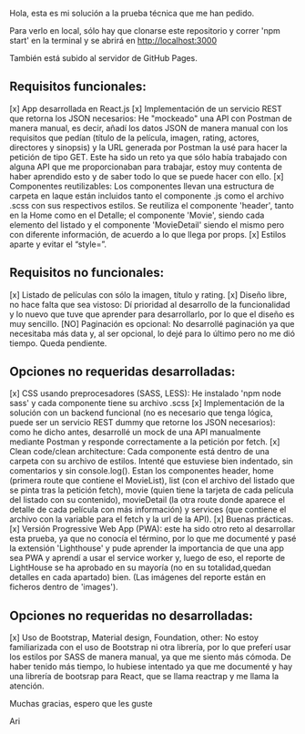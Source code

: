 Hola, esta es mi solución a la prueba técnica que me han pedido. 

Para verlo en local, sólo hay que clonarse este repositorio y correr 'npm start' en la terminal y se abrirá en [http://localhost:3000](http://localhost:3000)

También está subido al servidor de GitHub Pages.

## Requisitos funcionales:

  [x] App desarrollada en React.js 
  [x] Implementación de un servicio REST que retorna los JSON necesarios: He "mockeado" una API con Postman de manera manual, es decir, añadí los datos JSON de manera manual con los requisitos que pedían (título de la película, imagen, rating, actores, directores y sinopsis) y la URL generada por Postman la usé para hacer la petición de tipo GET. Este ha sido un reto ya que sólo había trabajado con alguna API que me proporcionaban para trabajar, estoy muy contenta de haber aprendido esto y de saber todo lo que se puede hacer con ello.
  [x] Componentes reutilizables: Los componentes llevan una estructura de carpeta en laque están incluidos tanto el componente .js como el archivo .scss con sus respectivos estilos. Se reutiliza el componente 'header', tanto en la Home como en el Detalle; el componente 'Movie', siendo cada elemento del listado y el componente 'MovieDetail' siendo el mismo pero con diferente información, de acuerdo a lo que llega por props.
  [x] Estilos aparte y evitar el “style=”.

## Requisitos no funcionales:

[x] Listado de películas con sólo la imagen, título y rating.
[x] Diseño libre, no hace falta que sea vistoso: Dí prioridad al desarrollo de la funcionalidad y lo nuevo que tuve que aprender para desarrollarlo, por lo que el diseño es muy sencillo.
[NO] Paginación es opcional: No desarrollé paginación ya que necesitaba más data y, al ser opcional, lo dejé para lo último pero no me dió tiempo. Queda pendiente.


## Opciones no requeridas desarrolladas:
[x] CSS usando preprocesadores (SASS, LESS): He instalado 'npm node sass' y cada componente tiene su archivo .scss
[x] Implementación de la solución con un backend funcional (no es necesario que tenga lógica, puede ser un servicio REST dummy que retorne los JSON necesarios): como he dicho antes, desarrollé un mock de una API manualmente mediante Postman y responde correctamente a la petición por fetch.
[x] Clean code/clean architecture: Cada componente está dentro de una carpeta con su archivo de estilos. Intenté que estuviese bien indentado, sin comentarios y sin console.log(). Estan los componentes header, home (primera route que contiene el MovieList), list (con el archivo del listado que se pinta tras la petición fetch), movie (quien tiene la tarjeta de cada película del listado con su contenido), movieDetail (la otra route donde aparece el detalle de cada película con más información) y services (que contiene el archivo con la variable para el fetch y la url de la API).
[x] Buenas prácticas.
[x] Versión Progressive Web App (PWA): este ha sido otro reto al desarrollar esta prueba, ya que no conocía el término, por lo que me documenté y pasé la extensión 'Lighthouse' y pude aprender la importancia de que una app sea PWA y aprendí a usar el service worker y, luego de eso, el reporte de LightHouse se ha aprobado en su mayoría (no en su totalidad,quedan detalles en cada apartado) bien. 
(Las imágenes del reporte están en ficheros dentro de 'images').

## Opciones no requeridas no desarrolladas:
[x] Uso de Bootstrap, Material design, Foundation, other: No estoy familiarizada con el uso de Bootstrap ni otra librería, por lo que preferí usar los estilos por SASS de manera manual, ya que me siento más cómoda. De haber tenido más tiempo, lo hubiese intentado ya que me documenté y hay una librería de bootsrap para React, que se llama reactrap y me llama la atención.


Muchas gracias, espero que les guste

Ari